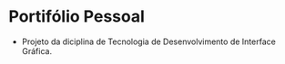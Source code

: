 # Portifólio Pessoal
 
 - Projeto da diciplina de Tecnologia de Desenvolvimento de Interface Gráfica.
